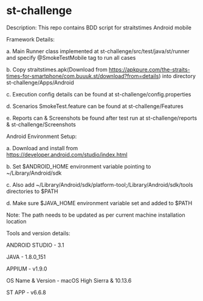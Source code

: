 # st-challenge

Description: This repo contains BDD script for straitstimes Android mobile 


Framework Details:

a. Main Runner class implemented at st-challenge/src/test/java/st/runner and specify @SmokeTestMobile tag to run all cases

b. Copy straitstimes.apk(Download from https://apkpure.com/the-straits-times-for-smartphone/com.buuuk.st/download?from=details) into directory st-challenge/Apps/Android

c. Execution config details can be found at st-challenge/config.properties

d. Scenarios SmokeTest.feature can be found at st-challenge/Features

e. Reports can & Screenshots be found after test run at st-challenge/reports & st-challenge/Screenshots

Android Environment Setup:

a. Download and install from https://developer.android.com/studio/index.html

b. Set $ANDROID_HOME environment variable pointing to ~/Library/Android/sdk

c. Also add ~/Library/Android/sdk/platform-tool;/Library/Android/sdk/tools
directories to $PATH

d. Make sure $JAVA_HOME environment variable set and added to $PATH

Note: The path needs to be updated as per current machine installation location

Tools and version details:

ANDROID STUDIO - 3.1

JAVA - 1.8.0_151

APPIUM - v1.9.0

OS Name & Version - macOS High Sierra & 10.13.6

ST APP - v6.6.8
